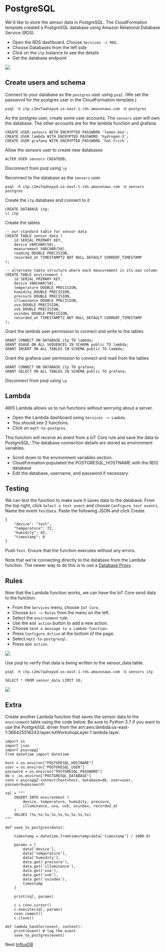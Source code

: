 # PostgreSQL

We'd like to store the sensor data in PostgreSQL. The CloudFormation template created a PostgreSQL database using Amazon Relational Database Service (RDS). 

 * Open the RDS dashboard. Choose `Services -> RDS`.
 * Choose Databases from the left side
 * Click on the `itp` instance to see the details
 * Get the database endpoint

![](img/rds.png)

## Create users and schema

Connect to your database as the `postgres` user using `psql`. (We set the password for the postgres user in the CloudFormation template.)

    psql -h itp.c2mv7aahxpyd.us-east-1.rds.amazonaws.com -U postgres

As the postgres user, create some user accounts. The `sensors` user will own the database. The other accounts are for the lambda function and grafana.

    CREATE USER sensors WITH ENCRYPTED PASSWORD 'lemon.box';
    CREATE USER lambda WITH ENCRYPTED PASSWORD 'hydrogen-5';
    CREATE USER grafana WITH ENCRYPTED PASSWORD 'hat-trick';

Allow the sensors user to create new databases

    ALTER USER sensors CREATEDB;

Disconnect from psql using `\q`

Reconnect to the database as the `sensors` user.

    psql -h itp.c2mv7aahxpyd.us-east-1.rds.amazonaws.com -U sensors postgres

Create the `itp` database and connect to it

    CREATE DATABASE itp;
    \c itp

Create the tables

    -- our standard table for sensor data
    CREATE TABLE sensor_data (
        id SERIAL PRIMARY KEY,
        device VARCHAR(50),
        measurement VARCHAR(50),
        reading DOUBLE PRECISION,
        recorded_at TIMESTAMPTZ NOT NULL DEFAULT CURRENT_TIMESTAMP
    );

    -- alternate table structure where each measurement in its own column
    CREATE TABLE environment (
        id SERIAL PRIMARY KEY,
        device VARCHAR(50),
        temperature DOUBLE PRECISION,
        humidity DOUBLE PRECISION,
        pressure DOUBLE PRECISION,
        illuminance DOUBLE PRECISION,
        uva DOUBLE PRECISION,
        uvb DOUBLE PRECISION,
        uvindex DOUBLE PRECISION,
        recorded_at TIMESTAMPTZ NOT NULL DEFAULT CURRENT_TIMESTAMP
    );

Grant the lambda user permission to connect and write to the tables

    GRANT CONNECT ON DATABASE itp TO lambda;
    GRANT USAGE ON ALL SEQUENCES IN SCHEMA public TO lambda;
    GRANT INSERT ON ALL TABLES IN SCHEMA public TO lambda;

Grant the grafana user permission to connect and read from the tables

    GRANT CONNECT ON DATABASE itp TO grafana;
    GRANT SELECT ON ALL TABLES IN SCHEMA public TO grafana;

Disconnect from psql using `\q`

## Lambda

AWS Lambda allows us to run functions without worrying about a server. 

 * Open the Lambda dashboard using `Services -> Lambda`. 
 * You should see 2 functions. 
 * Click on `mqtt-to-postgres`. 
 
 This function will receive an event from a IoT Core rule and save the data to PostgreSQL. The database connection details are stored as environment variables. 
 
 * Scroll down to the environment variables section. 
 * CloudFormation populated the POSTGRESQL_HOSTNAME with the RDS database
 * Edit the database, username, and password if necessary.
 
 ## Testing

We can test the function to make sure it saves data to the database. From the top right, click `Select a test event` and choose `Configure test events`. Name the event `TestData`. Paste the following JSON and click Create.

    {
        "device": "test",
        "temperature": 72,
        "humidity": 42,
        "timestamp": 0
    }

Push `Test`. Ensure that the function executes without any errors.

Note that we're connecting directly to the database from the Lambda function. The newer way to do this is to use a [Database Proxy](https://aws.amazon.com/blogs/compute/using-amazon-rds-proxy-with-aws-lambda/).

## Rules

Now that the Lambda function works, we can have the IoT Core send data to the function. 

 * From the `Services` menu, choose `IoT Core`. 
 * Choose `Act -> Rules` from the menu on the left. 
 * Select the `environment` rule. 
 * Use the `Add action` button to add a new action. 
 * Choose `Send a message to a Lambda function`.
 * Press `Configure Action` at the bottom of the page.
 * Select `mqtt-to-postgresql`.
 * Press `Add action`.

![](img/rule-postgresql-lambda.png)

Use psql to verify that data is being written to the sensor_data table.

    psql -h itp.c2mv7aahxpyd.us-east-1.rds.amazonaws.com -U sensors itp

    SELECT * FROM sensor_data LIMIT 10;

![](img/postgresql-check-data.png)

## Extra

Create another Lambda function that saves the sensor data to the `environment` table using the code below. Be sure to Python 3.7 if you want to use the PostgreSQL driver from the arn:aws:lambda:us-east-1:366425516243:layer:IotWorkshopLayer:1 lambda layer.

    import os
    import json
    import psycopg2
    from datetime import datetime

    host = os.environ["POSTGRESQL_HOSTNAME"] 
    user = os.environ["POSTGRESQL_USER"]
    password = os.environ["POSTGRESQL_PASSWORD"]
    db =  os.environ["POSTGRESQL_DATABASE"]
    conn = psycopg2.connect(host=host, database=db, user=user, password=password)

    sql = """
        INSERT INTO environment (
            device, temperature, humidity, pressure,
            illuminance, uva, uvb, uvindex, recorded_at
        ) 
        VALUES (%s,%s,%s,%s,%s,%s,%s,%s,%s)
    """

    def save_to_postgres(data):

        timestamp = datetime.fromtimestamp(data['timestamp'] / 1000.0)

        params = [
            data['device'],
            data['temperature'],
            data['humidity'],
            data.get('pressure'),
            data.get('illuminance'),
            data.get('uva'),
            data.get('uvb'),
            data.get('uvindex'),
            timestamp
        ]
        
        print(sql, params)

        c = conn.cursor()
        c.execute(sql, params)
        conn.commit()
        c.close()

    def lambda_handler(event, context):
        print(event) # log the event
        save_to_postgres(event)

 Next [InfluxDB](influxdb.md) 
   
